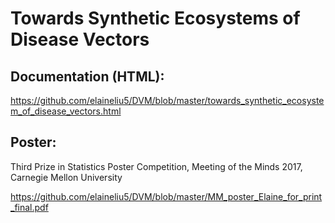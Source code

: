 # Towards Synthetic Ecosystems of Disease Vectors

## Documentation (HTML):

https://github.com/elaineliu5/DVM/blob/master/towards_synthetic_ecosystem_of_disease_vectors.html

## Poster:

Third Prize in Statistics Poster Competition, Meeting of the Minds 2017, Carnegie Mellon University

https://github.com/elaineliu5/DVM/blob/master/MM_poster_Elaine_for_print_final.pdf
